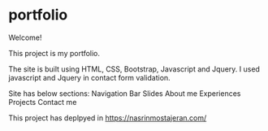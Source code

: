 # portfolio
Welcome!

This project is my portfolio.

The site is built using HTML, CSS, Bootstrap, Javascript and Jquery.
I used javascript and Jquery in contact form validation.

Site has below sections: 
 Navigation Bar
 Slides
 About me
 Experiences
 Projects
 Contact me

This project has deplpyed in https://nasrinmostajeran.com/ 